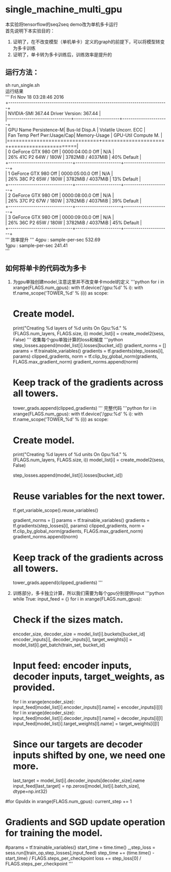 # single_machine_multi_gpu
本实验将tensorflow的seq2seq demo改为单机多卡运行<br>
首先说明下本实验目的：<br>
1. 证明了，在不改变模型（单机单卡）定义的graph的前提下，可以将模型转变为多卡训练<br>
2. 证明了，单卡转为多卡训练后，训练效率是提升的<br>

## 运行方法：<br>

sh run_single.sh<br>
运行结果<br>
'''
Fri Nov 18 03:28:46 2016<br>
+-----------------------------------------------------------------------------+<br>
| NVIDIA-SMI 367.44                 Driver Version: 367.44                    |<br>
|-------------------------------+----------------------+----------------------+<br>
| GPU  Name        Persistence-M| Bus-Id        Disp.A | Volatile Uncorr. ECC |<br>
| Fan  Temp  Perf  Pwr:Usage/Cap|         Memory-Usage | GPU-Util  Compute M. |<br>
|===============================+======================+======================|<br>
|   0  GeForce GTX 980     Off  | 0000:04:00.0     Off |                  N/A |<br>
| 26%   41C    P2    64W / 180W |   3782MiB /  4037MiB |     40%      Default |<br>
+-------------------------------+----------------------+----------------------+<br>
|   1  GeForce GTX 980     Off  | 0000:05:00.0     Off |                  N/A |<br>
| 26%   38C    P2    65W / 180W |   3782MiB /  4037MiB |     13%      Default |<br>
+-------------------------------+----------------------+----------------------+<br>
|   2  GeForce GTX 980     Off  | 0000:08:00.0     Off |                  N/A |<br>
| 26%   37C    P2    67W / 180W |   3782MiB /  4037MiB |     39%      Default |<br>
+-------------------------------+----------------------+----------------------+<br>
|   3  GeForce GTX 980     Off  | 0000:09:00.0     Off |                  N/A |<br>
| 26%   36C    P2    65W / 180W |   3782MiB /  4037MiB |     45%      Default |<br>
+-------------------------------+----------------------+----------------------+<br>
'''
效率提升
'''
4gpu : sample-per-sec 532.69<br>
1gpu : sample-per-sec 241.41<br>
'''

## 如何将单卡的代码改为多卡
1. 为gpu单独创建model,注意这里并不改变单卡model的定义
'''python
for i in xrange(FLAGS.num_gpus):
  with tf.device('/gpu:%d' % i):
    with tf.name_scope('TOWER_%d' % (i)) as scope:
      # Create model.
      print("Creating %d layers of %d units On Gpu:%d." % (FLAGS.num_layers, FLAGS.size, i))
      model_list[i] = create_model2(sess, False)
'''
收集每个gpu单独计算的loss和梯度
'''python
      step_losses.append(model_list[i].losses[bucket_id])
      gradient_norms = []
      params = tf.trainable_variables()
      gradients = tf.gradients(step_losses[i], params)
      clipped_gradients, norm = tf.clip_by_global_norm(gradients,
                                                    FLAGS.max_gradient_norm)
      gradient_norms.append(norm)
      # Keep track of the gradients across all towers.
      tower_grads.append(clipped_gradients)
'''
完整代码
'''python
for i in xrange(FLAGS.num_gpus):
  with tf.device('/gpu:%d' % i):
    with tf.name_scope('TOWER_%d' % (i)) as scope:
      # Create model.
      print("Creating %d layers of %d units On Gpu:%d." % (FLAGS.num_layers, FLAGS.size, i))
      model_list[i] = create_model2(sess, False)

      step_losses.append(model_list[i].losses[bucket_id])
      # Reuse variables for the next tower.
      tf.get_variable_scope().reuse_variables()

      gradient_norms = []
      params = tf.trainable_variables()
      gradients = tf.gradients(step_losses[i], params)
      clipped_gradients, norm = tf.clip_by_global_norm(gradients,
                                                    FLAGS.max_gradient_norm)
      gradient_norms.append(norm)
      # Keep track of the gradients across all towers.
      tower_grads.append(clipped_gradients)
'''
2. 训练部分，多卡独立计算，所以我们需要为每个gpu分别提供input
'''python
while True:
  input_feed = {}
  for i in xrange(FLAGS.num_gpus):
    # Check if the sizes match.
    encoder_size, decoder_size = model_list[i].buckets[bucket_id]
    encoder_inputs[i], decoder_inputs[i], target_weights[i] = model_list[i].get_batch(train_set, bucket_id)

    # Input feed: encoder inputs, decoder inputs, target_weights, as provided.
    for l in xrange(encoder_size):
      input_feed[model_list[i].encoder_inputs[l].name] = encoder_inputs[i][l]
    for l in xrange(decoder_size):
      input_feed[model_list[i].decoder_inputs[l].name] = decoder_inputs[i][l]
      input_feed[model_list[i].target_weights[l].name] = target_weights[i][l]

    # Since our targets are decoder inputs shifted by one, we need one more.
    last_target = model_list[i].decoder_inputs[decoder_size].name
    input_feed[last_target] = np.zeros([model_list[i].batch_size], dtype=np.int32)

  #for GpuIdx in xrange(FLAGS.num_gpus):
  current_step += 1
  # Gradients and SGD update operation for training the model.
  #params = tf.trainable_variables()
  start_time = time.time()
  _,step_loss = sess.run([train_op,step_losses],input_feed)
  step_time += (time.time() - start_time) / FLAGS.steps_per_checkpoint
  loss += step_loss[0] / FLAGS.steps_per_checkpoint
'''
